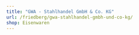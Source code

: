 ```yaml
---
title: "GWA - Stahlhandel GmbH & Co. KG"
url: /friedberg/gwa-stahlhandel-gmbh-und-co-kg/
shop: Eisenwaren
---
```

